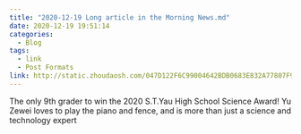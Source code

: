 ```yaml
---
title: "2020-12-19 Long article in the Morning News.md"
date: 2020-12-19 19:51:14
categories:
  - Blog
tags:
  - link
  - Post Formats
link: http://static.zhoudaosh.com/047D122F6C99004642BDB0683E832A77807F9EB67301F878735ECF0FEBC7CEF1
---
```

The only 9th grader to win the 2020 S.T.Yau High School Science Award! Yu Zewei loves to play the piano and fence, and is more than just a science and technology expert
